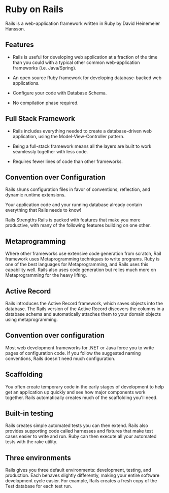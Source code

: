 # Ruby on Rails

Rails is a web-application framework written in Ruby by David Heinemeier Hansson.

## Features
- Rails is useful for developing  web application at a fraction of the time than you could with a typical other common web-application frameworks (i.e. Java/Spring).

- An open source Ruby framework for developing database-backed web applications.

- Configure your code with Database Schema.

- No compilation phase required.

## Full Stack Framework

- Rails includes everything needed to create a database-driven web application, using the Model-View-Controller pattern.

- Being a full-stack framework means all the layers are built to work seamlessly together with less code.

- Requires fewer lines of code than other frameworks.

## Convention over Configuration
Rails shuns configuration files in favor of conventions, reflection, and dynamic runtime extensions.

Your application code and your running database already contain everything that Rails needs to know!

Rails Strengths
Rails is packed with features that make you more productive, with many of the following features building on one other.

## Metaprogramming
Where other frameworks use extensive code generation from scratch, Rail framework uses Metaprogramming techniques to write programs. Ruby is one of the best languages for Metaprogramming, and Rails uses this capability well. Rails also uses code generation but relies much more on Metaprogramming for the heavy lifting.

## Active Record
Rails introduces the Active Record framework, which saves objects into the database. The Rails version of the Active Record discovers the columns in a database schema and automatically attaches them to your domain objects using metaprogramming.

## Convention over configuration
Most web development frameworks for .NET or Java force you to write pages of configuration code. If you follow the suggested naming conventions, Rails doesn't need much configuration.

## Scaffolding
You often create temporary code in the early stages of development to help get an application up quickly and see how major components work together. Rails automatically creates much of the scaffolding you'll need.

## Built-in testing
Rails creates simple automated tests you can then extend. Rails also provides supporting code called harnesses and fixtures that make test cases easier to write and run. Ruby can then execute all your automated tests with the rake utility.

## Three environments
Rails gives you three default environments: development, testing, and production. Each behaves slightly differently, making your entire software development cycle easier. For example, Rails creates a fresh copy of the Test database for each test run.
